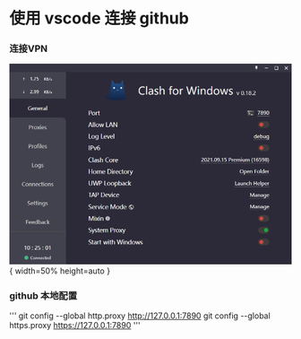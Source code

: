 # 使用 vscode 连接 github 
### 连接VPN
![连接VPN](https://github.com/huangxl-github/langchain/blob/main/doc/images/vscode_github/001.png "连接VPN") { width=50% height=auto }
### github 本地配置
'''
git config --global http.proxy http://127.0.0.1:7890
git config --global https.proxy https://127.0.0.1:7890
'''